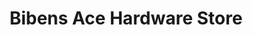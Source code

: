 ---
title: "Bibens Ace Hardware Store"
url: /springfield/bibens-ace-hardware-store/
shop: hardware
---